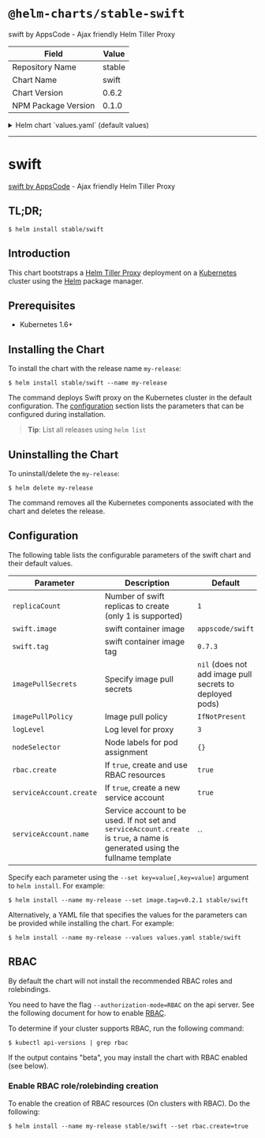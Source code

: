 # `@helm-charts/stable-swift`

swift by AppsCode - Ajax friendly Helm Tiller Proxy

| Field               | Value  |
| ------------------- | ------ |
| Repository Name     | stable |
| Chart Name          | swift  |
| Chart Version       | 0.6.2  |
| NPM Package Version | 0.1.0  |

<details>

<summary>Helm chart `values.yaml` (default values)</summary>

```yaml
# Default values for swift.
# This is a YAML-formatted file.
# Declare variables to be passed into your templates.
replicaCount: 1
swift:
  image: appscode/swift
  tag: 0.7.3
## Optionally specify an array of imagePullSecrets.
## Secrets must be manually created in the namespace.
## ref: https://kubernetes.io/docs/concepts/containers/images/#specifying-imagepullsecrets-on-a-pod
##
# imagePullSecrets:
#   - name: myRegistryKeySecretName
## Specify a imagePullPolicy
## ref: http://kubernetes.io/docs/user-guide/images/#pre-pulling-images
##
imagePullPolicy: IfNotPresent
## Node labels for pod assignment
## Ref: https://kubernetes.io/docs/user-guide/node-selection/
##
nodeSelector: {}
## Log level for proxy
logLevel: 3

## Install Default RBAC roles and bindings
rbac:
  # Specifies whether RBAC resources should be created
  create: true

serviceAccount:
  # Specifies whether a ServiceAccount should be created
  create: true
  # The name of the ServiceAccount to use.
  # If not set and create is true, a name is generated using the fullname template
  name:
```

</details>

---

# swift

[swift by AppsCode](https://github.com/appscode/swift) - Ajax friendly Helm Tiller Proxy

## TL;DR;

```console
$ helm install stable/swift
```

## Introduction

This chart bootstraps a [Helm Tiller Proxy](https://github.com/appscode/swift) deployment on a [Kubernetes](http://kubernetes.io) cluster using the [Helm](https://helm.sh) package manager.

## Prerequisites

- Kubernetes 1.6+

## Installing the Chart

To install the chart with the release name `my-release`:

```console
$ helm install stable/swift --name my-release
```

The command deploys Swift proxy on the Kubernetes cluster in the default configuration. The [configuration](#configuration) section lists the parameters that can be configured during installation.

> **Tip**: List all releases using `helm list`

## Uninstalling the Chart

To uninstall/delete the `my-release`:

```console
$ helm delete my-release
```

The command removes all the Kubernetes components associated with the chart and deletes the release.

## Configuration

The following table lists the configurable parameters of the swift chart and their default values.

| Parameter               | Description                                                                                                                   | Default                                                  |
| ----------------------- | ----------------------------------------------------------------------------------------------------------------------------- | -------------------------------------------------------- |
| `replicaCount`          | Number of swift replicas to create (only 1 is supported)                                                                      | `1`                                                      |
| `swift.image`           | swift container image                                                                                                         | `appscode/swift`                                         |
| `swift.tag`             | swift container image tag                                                                                                     | `0.7.3`                                                  |
| `imagePullSecrets`      | Specify image pull secrets                                                                                                    | `nil` (does not add image pull secrets to deployed pods) |
| `imagePullPolicy`       | Image pull policy                                                                                                             | `IfNotPresent`                                           |
| `logLevel`              | Log level for proxy                                                                                                           | `3`                                                      |
| `nodeSelector`          | Node labels for pod assignment                                                                                                | `{}`                                                     |
| `rbac.create`           | If `true`, create and use RBAC resources                                                                                      | `true`                                                   |
| `serviceAccount.create` | If `true`, create a new service account                                                                                       | `true`                                                   |
| `serviceAccount.name`   | Service account to be used. If not set and `serviceAccount.create` is `true`, a name is generated using the fullname template | ``                                                       |

Specify each parameter using the `--set key=value[,key=value]` argument to `helm install`. For example:

```console
$ helm install --name my-release --set image.tag=v0.2.1 stable/swift
```

Alternatively, a YAML file that specifies the values for the parameters can be provided while
installing the chart. For example:

```console
$ helm install --name my-release --values values.yaml stable/swift
```

## RBAC

By default the chart will not install the recommended RBAC roles and rolebindings.

You need to have the flag `--authorization-mode=RBAC` on the api server. See the following document for how to enable [RBAC](https://kubernetes.io/docs/admin/authorization/rbac/).

To determine if your cluster supports RBAC, run the following command:

```console
$ kubectl api-versions | grep rbac
```

If the output contains "beta", you may install the chart with RBAC enabled (see below).

### Enable RBAC role/rolebinding creation

To enable the creation of RBAC resources (On clusters with RBAC). Do the following:

```console
$ helm install --name my-release stable/swift --set rbac.create=true
```
